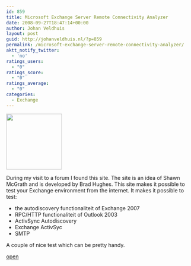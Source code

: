 ```yaml
---
id: 859
title: Microsoft Exchange Server Remote Connectivity Analyzer
date: 2008-09-27T18:47:14+00:00
author: Johan Veldhuis
layout: post
guid: http://johanveldhuis.nl/?p=859
permalink: /microsoft-exchange-server-remote-connectivity-analyzer/
aktt_notify_twitter:
  - 'no'
ratings_users:
  - "0"
ratings_score:
  - "0"
ratings_average:
  - "0"
categories:
  - Exchange
---
```

[<img class="alignnone size-thumbnail wp-image-860" title="Microsoft Exchange Server Remote Connectivity Analyzer" src="https://i1.wp.com/johanveldhuis.nl/wp-content/uploads/2008/09/exchangetest-150x150.jpg?resize=150%2C150" alt="" width="150" height="150" srcset="https://i0.wp.com/johanveldhuis.nl/wp-content/uploads/2008/09/exchangetest.jpg?resize=150%2C150&ssl=1 150w, https://i0.wp.com/johanveldhuis.nl/wp-content/uploads//customers/johanveldhuis.nl/johanveldhuis.nl/httpd.www/wp-content/uploads/2008/09/exchangetest.jpg?zoom=2&resize=150%2C150&ssl=1 300w, https://i0.wp.com/johanveldhuis.nl/wp-content/uploads//customers/johanveldhuis.nl/johanveldhuis.nl/httpd.www/wp-content/uploads/2008/09/exchangetest.jpg?zoom=3&resize=150%2C150&ssl=1 450w" sizes="(max-width: 150px) 100vw, 150px" data-recalc-dims="1" />](https://i0.wp.com/johanveldhuis.nl/wp-content/uploads/2008/09/exchangetest.jpg)

During my visit to a forum I found this site. The site is an idea of Shawn McGrath and is developed by Brad Hughes. This site makes it possible to test your Exchange environment from the internet. It makes it possible to test:

  * the autodiscovery functionaliteit of Exchange 2007
  * RPC/HTTP functionaliteit of Outlook 2003
  * ActivSync Autodiscovery
  * Exchange ActivSyc
  * SMTP

A couple of nice test which can be pretty handy.

<a href="https://www.testexchangeconnectivity.com/" target="_blank">open</a>